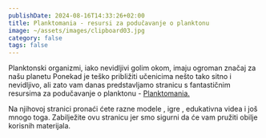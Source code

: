 ```yaml
---
publishDate: 2024-08-16T14:33:26+02:00
title: Planktomania - resursi za podučavanje o planktonu
image: ~/assets/images/clipboard03.jpg
category: false
tags: false
---
```

Planktonski organizmi, iako nevidljivi golim okom, imaju ogroman značaj za našu planetu Ponekad je teško približiti učenicima nešto tako sitno i nevidljivo, ali zato vam danas predstavljamo stranicu s fantastičnim resursima za podučavanje o planktonu -  [Planktomania.](https://planktomania.org/)


Na njihovoj stranici pronaći ćete razne modele , igre , edukativna videa  i još mnogo toga. Zabilježite ovu stranicu jer smo sigurni da će vam pružiti obilje korisnih materijala.